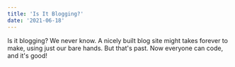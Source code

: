 ```yaml
---
title: 'Is It Blogging?'
date: '2021-06-18'
---
```


Is it blogging? We never know. A nicely built blog site might takes forever to make, using just our bare hands. But that's past. Now everyone can code, and it's good!